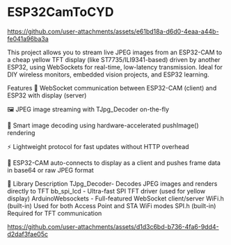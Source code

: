 # ESP32CamToCYD

https://github.com/user-attachments/assets/e61bd18a-d6d0-4eaa-a44b-fe041a96ba3a

This project allows you to stream live JPEG images from an ESP32-CAM to a cheap yellow TFT display (like ST7735/ILI9341-based) driven by another ESP32, using WebSockets for real-time, low-latency transmission. Ideal for DIY wireless monitors, embedded vision projects, and ESP32 learning.

 Features
📡 WebSocket communication between ESP32-CAM (client) and ESP32 with display (server)

🖼️ JPEG image streaming with TJpg_Decoder on-the-fly

🧠 Smart image decoding using hardware-accelerated pushImage() rendering

⚡ Lightweight protocol for fast updates without HTTP overhead

📲 ESP32-CAM auto-connects to display as a client and pushes frame data in base64 or raw JPEG format

🧰 Library	Description
TJpg_Decoder- Decodes JPEG images and renders directly to TFT
bb_spi_lcd - Ultra-fast SPI TFT driver (used for yellow display)
ArduinoWebsockets - Full-featured WebSocket client/server
WiFi.h (built-in)	Used for both Access Point and STA WiFi modes
SPI.h (built-in)	Required for TFT communication





https://github.com/user-attachments/assets/d1d3c6bd-b736-4fa6-9dd4-d2daf3fae05c



